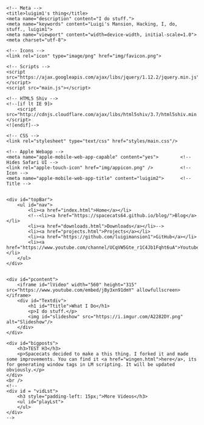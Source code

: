 <!DOCTYPE html>
<html lang="en">

	<!-- Meta -->
	<title>luigim1's thing</title>
	<meta name="description" content="I do stuff.">
	<meta name="keywords" content="Luigi's Mansion, Hacking, I, do, stuff., luigim1">
	<meta name="viewport" content="width=device-width, initial-scale=1.0">
	<meta charset="utf-8">
	
	<!-- Icons -->
	<link rel="icon" type="image/png" href="img/favicon.png">
	
	<!-- Scripts -->
	<script src="https://ajax.googleapis.com/ajax/libs/jquery/1.12.2/jquery.min.js"></script>
	<script src="main.js"></script>
	
	<!-- HTML5 Shiv -->
	<!--[if lt IE 9]>
		<script src="http://cdnjs.cloudflare.com/ajax/libs/html5shiv/3.7/html5shiv.min.js"></script>
	<![endif]-->
	
	<!-- CSS -->
	<link rel="stylesheet" type="text/css" href="styles/main.css"/>
	
	<!-- Apple Webapp -->
	<meta name="apple-mobile-web-app-capable" content="yes"> 		<!-- Hides Safari UI -->
	<link rel="apple-touch-icon" href="img/appicon.png" /> 			<!-- Icon -->
	<meta name="apple-mobile-web-app-title" content="luigim2"> 		<!-- Title -->


	<div id="topBar">
		<ul id="nav">
			<li><a href="index.html">Home</a></li>
			<!--<li><a href="https://spacecats64.github.io/blog/">Blog</a></li>
			<li><a href="downloads.html">Downloads</a></li>-->
			<li><a href="projects.html">Projects</a></li>
			<li><a href="https://github.com/luigimansion1">GitHub</a></li>
			<li><a href="https://www.youtube.com/channel/UCqVW5Gte_r1C4Jb1Fqht6uA">Youtube</a></li>
		</ul>
	</div>


	<div id="pcontent">
		<iframe id="lVideo" width="560" height="315" src="https://www.youtube.com/embed/jBy3xn91dmY" allowfullscreen></iframe>
		<div id="Textdiv">
            <h1 id="Ttitle">What I Do</h1>
            <p>I do stuff.</p>
            <img id="slideshow" src="https://i.imgur.com/A2282DY.png" alt="Slideshow"/>
        </div>
	</div>

	<div id="bigposts">
		<h3>TEST H3</h3>
		<p>Spacecats decided to make a this thing. I forked it and made some improvements. You can find it <a href="wingen.html">here</a>, its for generating window tags in LM scripting. It will be updated obviously.</p>
	</div>
	<br />
	<!--	
    <div id = "vidLst">
    	<h3 style="padding-left: 15px;">More Videos</h3>
    	<ul id="playLst">
    	</ul>
    </div>
	-->
</body>
</html>
